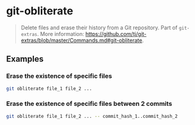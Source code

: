 # git-obliterate

> Delete files and erase their history from a Git repository. Part of `git-extras`. More information: <https://github.com/tj/git-extras/blob/master/Commands.md#git-obliterate>.

## Examples

### Erase the existence of specific files

```bash
git obliterate file_1 file_2 ...
```

### Erase the existence of specific files between 2 commits

```bash
git obliterate file_1 file_2 ... -- commit_hash_1..commit_hash_2
```
